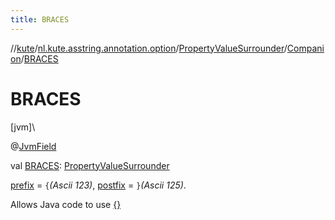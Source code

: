 ```yaml
---
title: BRACES
---
```

//[kute](../../../../index.html)/[nl.kute.asstring.annotation.option](../../index.html)/[PropertyValueSurrounder](../index.html)/[Companion](index.html)/[BRACES](-b-r-a-c-e-s.html)



# BRACES



[jvm]\




@[JvmField](https://kotlinlang.org/api/latest/jvm/stdlib/kotlin.jvm/-jvm-field/index.html)



val [BRACES](-b-r-a-c-e-s.html): [PropertyValueSurrounder](../index.html)



[prefix](../prefix.html) = `{`*(Ascii 123)*, [postfix](../postfix.html) = `}`*(Ascii 125)*.



Allows Java code to use [{}](../{}/index.html)




